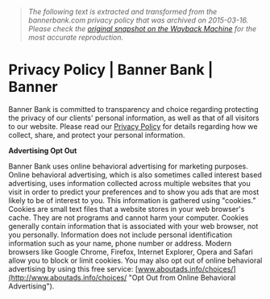 > *The following text is extracted and transformed from the bannerbank.com privacy policy that was archived on 2015-03-16. Please check the [original snapshot on the Wayback Machine](https://web.archive.org/web/20150316112421id_/https%3A//bannerbank.com/privacy-policy) for the most accurate reproduction.*

# Privacy Policy | Banner Bank | Banner

Banner Bank is committed to transparency and choice regarding protecting the privacy of our clients' personal information, as well as that of all visitors to our website. Please read our [Privacy Policy](https://web.archive.org/~/media/bb/pdfs/banr_privacy.pdf) for details regarding how we collect, share, and protect your personal information.

**Advertising Opt Out**

Banner Bank uses online behavioral advertising for marketing purposes. Online behavioral advertising, which is also sometimes called interest based advertising, uses information collected across multiple websites that you visit in order to predict your preferences and to show you ads that are most likely to be of interest to you. This information is gathered using "cookies.” Cookies are small text files that a website stores in your web browser's cache. They are not programs and cannot harm your computer. Cookies generally contain information that is associated with your web browser, not you personally. Information does not include personal identification information such as your name, phone number or address. Modern browsers like Google Chrome, Firefox, Internet Explorer, Opera and Safari allow you to block or limit cookies. You may also opt out of online behavioral advertising by using this free service: [www.aboutads.info/choices/](http://www.aboutads.info/choices/ "Opt Out from Online Behavioral Advertising").
